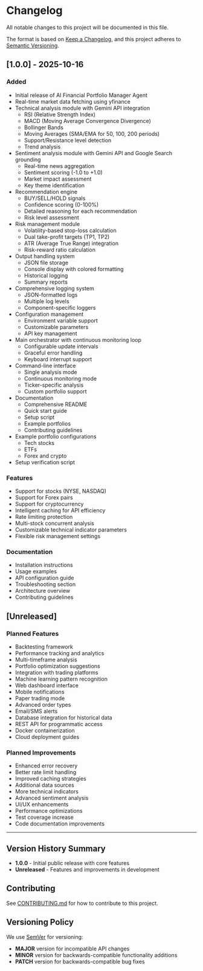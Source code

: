 # Changelog

All notable changes to this project will be documented in this file.

The format is based on [Keep a Changelog](https://keepachangelog.com/en/1.0.0/),
and this project adheres to [Semantic Versioning](https://semver.org/spec/v2.0.0.html).

## [1.0.0] - 2025-10-16

### Added

- Initial release of AI Financial Portfolio Manager Agent
- Real-time market data fetching using yfinance
- Technical analysis module with Gemini API integration
  - RSI (Relative Strength Index)
  - MACD (Moving Average Convergence Divergence)
  - Bollinger Bands
  - Moving Averages (SMA/EMA for 50, 100, 200 periods)
  - Support/Resistance level detection
  - Trend analysis
- Sentiment analysis module with Gemini API and Google Search grounding
  - Real-time news aggregation
  - Sentiment scoring (-1.0 to +1.0)
  - Market impact assessment
  - Key theme identification
- Recommendation engine
  - BUY/SELL/HOLD signals
  - Confidence scoring (0-100%)
  - Detailed reasoning for each recommendation
  - Risk level assessment
- Risk management module
  - Volatility-based stop-loss calculation
  - Dual take-profit targets (TP1, TP2)
  - ATR (Average True Range) integration
  - Risk-reward ratio calculation
- Output handling system
  - JSON file storage
  - Console display with colored formatting
  - Historical logging
  - Summary reports
- Comprehensive logging system
  - JSON-formatted logs
  - Multiple log levels
  - Component-specific loggers
- Configuration management
  - Environment variable support
  - Customizable parameters
  - API key management
- Main orchestrator with continuous monitoring loop
  - Configurable update intervals
  - Graceful error handling
  - Keyboard interrupt support
- Command-line interface
  - Single analysis mode
  - Continuous monitoring mode
  - Ticker-specific analysis
  - Custom portfolio support
- Documentation
  - Comprehensive README
  - Quick start guide
  - Setup script
  - Example portfolios
  - Contributing guidelines
- Example portfolio configurations
  - Tech stocks
  - ETFs
  - Forex and crypto
- Setup verification script

### Features

- Support for stocks (NYSE, NASDAQ)
- Support for Forex pairs
- Support for cryptocurrency
- Intelligent caching for API efficiency
- Rate limiting protection
- Multi-stock concurrent analysis
- Customizable technical indicator parameters
- Flexible risk management settings

### Documentation

- Installation instructions
- Usage examples
- API configuration guide
- Troubleshooting section
- Architecture overview
- Contributing guidelines

## [Unreleased]

### Planned Features

- Backtesting framework
- Performance tracking and analytics
- Multi-timeframe analysis
- Portfolio optimization suggestions
- Integration with trading platforms
- Machine learning pattern recognition
- Web dashboard interface
- Mobile notifications
- Paper trading mode
- Advanced order types
- Email/SMS alerts
- Database integration for historical data
- REST API for programmatic access
- Docker containerization
- Cloud deployment guides

### Planned Improvements

- Enhanced error recovery
- Better rate limit handling
- Improved caching strategies
- Additional data sources
- More technical indicators
- Advanced sentiment analysis
- UI/UX enhancements
- Performance optimizations
- Test coverage increase
- Code documentation improvements

---

## Version History Summary

- **1.0.0** - Initial public release with core features
- **Unreleased** - Features and improvements in development

## Contributing

See [CONTRIBUTING.md](CONTRIBUTING.md) for how to contribute to this project.

## Versioning Policy

We use [SemVer](http://semver.org/) for versioning:

- **MAJOR** version for incompatible API changes
- **MINOR** version for backwards-compatible functionality additions
- **PATCH** version for backwards-compatible bug fixes
